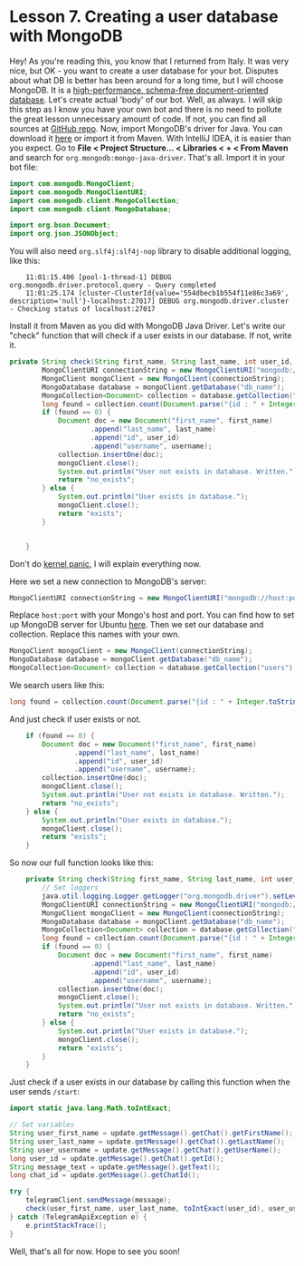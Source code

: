 
# Lesson 7. Creating a user database with MongoDB

Hey!
As you're reading this, you know that I returned from Italy. 
It was very nice, but OK - you want to create a user database for your bot. 
Disputes about what DB is better has been around for a long time, but I will choose MongoDB. 
It is a [high-performance, schema-free document-oriented database](https://mongodb.com).
Let's create actual 'body' of our bot.
Well, as always.
I will skip this step as I know you have your own bot
and there is no need to pollute the great lesson unnecessary amount of code. 
If not,
you can find all sources at [GitHub repo](https://github.com/rubenlagus/TelegramBotsDocumentation/tree/main/java-telegram-bot-tutorial).
Now, import MongoDB's driver for Java.
You can download it [here](http://mongodb.github.io/mongo-java-driver/) or import it from Maven. 
With IntelliJ IDEA, it is easier than you expect. 
Go to **File &lt; Project Structure...
&lt; Libraries &lt; + &lt; From Maven** and search for `org.mongodb:mongo-java-driver`. 
That's all. 
Import it in your bot file:

```java
import com.mongodb.MongoClient;
import com.mongodb.MongoClientURI;
import com.mongodb.client.MongoCollection;
import com.mongodb.client.MongoDatabase;

import org.bson.Document;
import org.json.JSONObject;
```

You will also need `org.slf4j:slf4j-nop` library to disable additional logging, like this:

```text
    11:01:15.406 [pool-1-thread-1] DEBUG org.mongodb.driver.protocol.query - Query completed
    11:01:25.174 [cluster-ClusterId{value='554dbecb1b554f11e86c3a69', description='null'}-localhost:27017] DEBUG org.mongodb.driver.cluster - Checking status of localhost:27017
```

Install it from Maven as you did with MongoDB Java Driver. 
Let's write our "check" function that will check if a user exists in our database. 
If not, write it.

```java
private String check(String first_name, String last_name, int user_id, String username) {
        MongoClientURI connectionString = new MongoClientURI("mongodb://host:port");
        MongoClient mongoClient = new MongoClient(connectionString);
        MongoDatabase database = mongoClient.getDatabase("db_name");
        MongoCollection<Document> collection = database.getCollection("users");
        long found = collection.count(Document.parse("{id : " + Integer.toString(user_id) + "}"));
        if (found == 0) {
            Document doc = new Document("first_name", first_name)
                    .append("last_name", last_name)
                    .append("id", user_id)
                    .append("username", username);
            collection.insertOne(doc);
            mongoClient.close();
            System.out.println("User not exists in database. Written.");
            return "no_exists";
        } else {
            System.out.println("User exists in database.");
            mongoClient.close();
            return "exists";
        }


    }
```

Don't do [kernel panic](https://en.wikipedia.org/wiki/Kernel_panic), I will explain everything now.

Here we set a new connection to MongoDB's server:

```java
MongoClientURI connectionString = new MongoClientURI("mongodb://host:port");
```

Replace `host:port` with your Mongo's host and port. You can find how to set up MongoDB server for Ubuntu [here](https://www.digitalocean.com/community/tutorials/how-to-install-mongodb-on-ubuntu-16-04). Then we set our database and collection. Replace this names with your own.

```java
MongoClient mongoClient = new MongoClient(connectionString);
MongoDatabase database = mongoClient.getDatabase("db_name");
MongoCollection<Document> collection = database.getCollection("users");
```

We search users like this:

```java
long found = collection.count(Document.parse("{id : " + Integer.toString(user_id) + "}"));
```

And just check if user exists or not.

```java
    if (found == 0) {
        Document doc = new Document("first_name", first_name)
                .append("last_name", last_name)
                .append("id", user_id)
                .append("username", username);
        collection.insertOne(doc);
        mongoClient.close();
        System.out.println("User not exists in database. Written.");
        return "no_exists";
    } else {
        System.out.println("User exists in database.");
        mongoClient.close();
        return "exists";
    }
```

So now our full function looks like this:

```java
    private String check(String first_name, String last_name, int user_id, String username) {
        // Set loggers
        java.util.logging.Logger.getLogger("org.mongodb.driver").setLevel(Level.OFF);
        MongoClientURI connectionString = new MongoClientURI("mongodb://host:port");
        MongoClient mongoClient = new MongoClient(connectionString);
        MongoDatabase database = mongoClient.getDatabase("db_name");
        MongoCollection<Document> collection = database.getCollection("users");
        long found = collection.count(Document.parse("{id : " + Integer.toString(user_id) + "}"));
        if (found == 0) {
            Document doc = new Document("first_name", first_name)
                    .append("last_name", last_name)
                    .append("id", user_id)
                    .append("username", username);
            collection.insertOne(doc);
            mongoClient.close();
            System.out.println("User not exists in database. Written.");
            return "no_exists";
        } else {
            System.out.println("User exists in database.");
            mongoClient.close();
            return "exists";
        }
    }
```

Just check if a user exists in our database by calling this function when the user sends `/start`:

```java
import static java.lang.Math.toIntExact;

// Set variables
String user_first_name = update.getMessage().getChat().getFirstName();
String user_last_name = update.getMessage().getChat().getLastName();
String user_username = update.getMessage().getChat().getUserName();
long user_id = update.getMessage().getChat().getId();
String message_text = update.getMessage().getText();
long chat_id = update.getMessage().getChatId();

try {
    telegramClient.sendMessage(message);
    check(user_first_name, user_last_name, toIntExact(user_id), user_username);
} catch (TelegramApiException e) {
    e.printStackTrace();
}
```

Well, that's all for now. Hope to see you soon!

